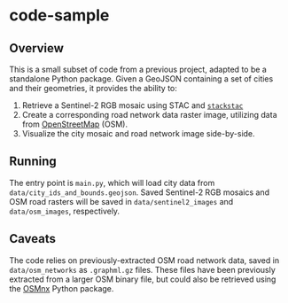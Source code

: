# code-sample

## Overview
This is a small subset of code from a previous project, adapted to be a standalone Python package. Given a GeoJSON containing a set of cities and their geometries, it provides the ability to:
  1. Retrieve a Sentinel-2 RGB mosaic using STAC and [`stackstac`](https://stackstac.readthedocs.io/en/latest/)
  2. Create a corresponding road network data raster image, utilizing data from [OpenStreetMap](https://www.openstreetmap.org/) (OSM).
  3. Visualize the city mosaic and road network image side-by-side.

## Running
The entry point is `main.py`, which will load city data from `data/city_ids_and_bounds.geojson`. Saved Sentinel-2 RGB mosaics and OSM road rasters will be saved in `data/sentinel2_images` and `data/osm_images`, respectively. 

## Caveats
The code relies on previously-extracted OSM road network data, saved in `data/osm_networks` as `.graphml.gz` files. These files have been previously extracted from a larger OSM binary file, but could also be retrieved using the [OSMnx](https://osmnx.readthedocs.io/en/stable/) Python package.
